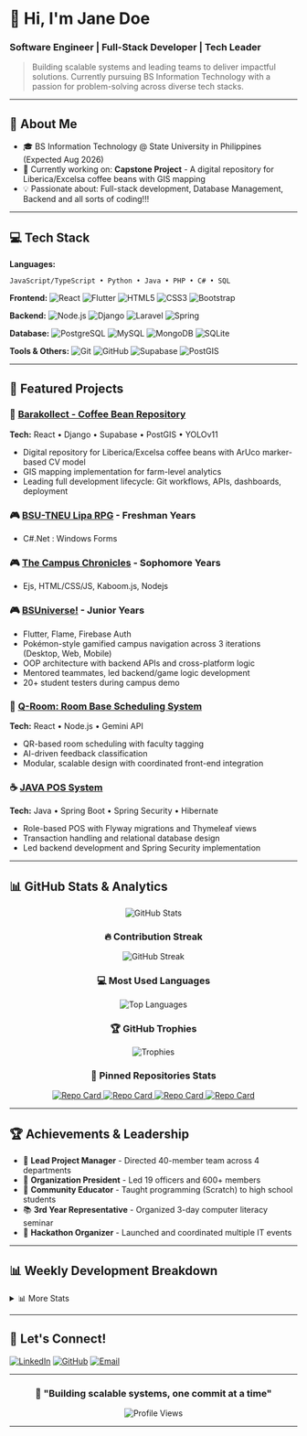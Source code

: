 # 👋 Hi, I'm Jane Doe

### Software Engineer | Full-Stack Developer | Tech Leader

> Building scalable systems and leading teams to deliver impactful solutions. Currently pursuing BS Information Technology with a passion for problem-solving across diverse tech stacks.

---

## 🚀 About Me

- 🎓 BS Information Technology @ State University in Philippines (Expected Aug 2026)
- 🌱 Currently working on: **Capstone Project** - A digital repository for Liberica/Excelsa coffee beans with GIS mapping
- 💡 Passionate about: Full-stack development, Database Management, Backend and all sorts of coding!!!

---

## 💻 Tech Stack

**Languages:**
```
JavaScript/TypeScript • Python • Java • PHP • C# • SQL
```

**Frontend:**
![React](https://img.shields.io/badge/React-20232A?style=for-the-badge&logo=react&logoColor=61DAFB)
![Flutter](https://img.shields.io/badge/Flutter-02569B?style=for-the-badge&logo=flutter&logoColor=white)
![HTML5](https://img.shields.io/badge/HTML5-E34F26?style=for-the-badge&logo=html5&logoColor=white)
![CSS3](https://img.shields.io/badge/CSS3-1572B6?style=for-the-badge&logo=css3&logoColor=white)
![Bootstrap](https://img.shields.io/badge/Bootstrap-7952B3?style=for-the-badge&logo=bootstrap&logoColor=white)

**Backend:**
![Node.js](https://img.shields.io/badge/Node.js-339933?style=for-the-badge&logo=nodedotjs&logoColor=white)
![Django](https://img.shields.io/badge/Django-092E20?style=for-the-badge&logo=django&logoColor=white)
![Laravel](https://img.shields.io/badge/Laravel-FF2D20?style=for-the-badge&logo=laravel&logoColor=white)
![Spring](https://img.shields.io/badge/Spring-6DB33F?style=for-the-badge&logo=spring&logoColor=white)

**Database:**
![PostgreSQL](https://img.shields.io/badge/PostgreSQL-316192?style=for-the-badge&logo=postgresql&logoColor=white)
![MySQL](https://img.shields.io/badge/MySQL-4479A1?style=for-the-badge&logo=mysql&logoColor=white)
![MongoDB](https://img.shields.io/badge/MongoDB-47A248?style=for-the-badge&logo=mongodb&logoColor=white)
![SQLite](https://img.shields.io/badge/SQLite-003B57?style=for-the-badge&logo=sqlite&logoColor=white)

**Tools & Others:**
![Git](https://img.shields.io/badge/Git-F05032?style=for-the-badge&logo=git&logoColor=white)
![GitHub](https://img.shields.io/badge/GitHub-181717?style=for-the-badge&logo=github&logoColor=white)
![Supabase](https://img.shields.io/badge/Supabase-3ECF8E?style=for-the-badge&logo=supabase&logoColor=white)
![PostGIS](https://img.shields.io/badge/PostGIS-4169E1?style=for-the-badge&logo=postgresql&logoColor=white)

---

## 🎯 Featured Projects

### 🌾 [Barakollect - Coffee Bean Repository](https://github.com/jrazec/barakollect)
**Tech:** React • Django • Supabase • PostGIS • YOLOv11
- Digital repository for Liberica/Excelsa coffee beans with ArUco marker-based CV model
- GIS mapping implementation for farm-level analytics
- Leading full development lifecycle: Git workflows, APIs, dashboards, deployment

### 🎮 [BSU-TNEU Lipa RPG](https://github.com/jrazec/bsu-tneu_lipa_rpg) - Freshman Years
- C#.Net : Windows Forms
### 🎮 [The Campus Chronicles](https://github.com/jrazec/tcc_web_app) - Sophomore Years
- Ejs, HTML/CSS/JS, Kaboom.js, Nodejs
### 🎮 [BSUniverse!](https://github.com/jrazec/bsu-niverse) - Junior Years
- Flutter, Flame, Firebase Auth
- Pokémon-style gamified campus navigation across 3 iterations (Desktop, Web, Mobile)
- OOP architecture with backend APIs and cross-platform logic
- Mentored teammates, led backend/game logic development
- 20+ student testers during campus demo

### 📅 [Q-Room: Room Base Scheduling System](https://github.com/jrazec/qroom)
**Tech:** React • Node.js • Gemini API
- QR-based room scheduling with faculty tagging
- AI-driven feedback classification
- Modular, scalable design with coordinated front-end integration

### ☕ [JAVA POS System](link-to-repo)
**Tech:** Java • Spring Boot • Spring Security • Hibernate
- Role-based POS with Flyway migrations and Thymeleaf views
- Transaction handling and relational database design
- Led backend development and Spring Security implementation

---

## 📊 GitHub Stats & Analytics

<div align="center">

<p>
  <img src="https://github-readme-stats.vercel.app/api?username=jrazec&show_icons=true&theme=radical&hide_border=true&count_private=true&include_all_commits=true" alt="GitHub Stats" />
</p>

### 🔥 Contribution Streak

<p>
  <img src="https://github-readme-streak-stats.herokuapp.com/?user=jrazec&theme=radical&hide_border=true" alt="GitHub Streak" />
</p>

### 💻 Most Used Languages

<p>
  <img src="https://github-readme-stats.vercel.app/api/top-langs/?username=jrazec&layout=compact&theme=radical&hide_border=true&langs_count=10" alt="Top Languages" />
</p>

### 🏆 GitHub Trophies

<p>
  <img src="https://github-profile-trophy.vercel.app/?username=jrazec&theme=radical&no-frame=true&no-bg=true&row=1&column=7" alt="Trophies" />
</p>

### 📌 Pinned Repositories Stats

<p>
  <a href="https://github.com/jrazec/qroom">
    <img src="https://github-readme-stats.vercel.app/api/pin/?username=jrazec&repo=qroom&theme=radical&hide_border=true" alt="Repo Card" />
  </a>
   <a href="https://github.com/jrazec/bsu-niverse">
    <img src="https://github-readme-stats.vercel.app/api/pin/?username=jrazec&repo=bsu-niverse&theme=radical&hide_border=true" alt="Repo Card" />
  </a>
   <a href="https://github.com/jrazec/tcc_web_app">
    <img src="https://github-readme-stats.vercel.app/api/pin/?username=jrazec&repo=tcc_web_app&theme=radical&hide_border=true" alt="Repo Card" />
  </a>
  <a href="https://github.com/jrazec/barakollect">
    <img src="https://github-readme-stats.vercel.app/api/pin/?username=jrazec&repo=barakollect&theme=radical&hide_border=true" alt="Repo Card" />
  </a>
</p>

</div>

---

## 🏆 Achievements & Leadership

- 🎯 **Lead Project Manager** - Directed 40-member team across 4 departments
- 👥 **Organization President** - Led 19 officers and 600+ members
- 🏫 **Community Educator** - Taught programming (Scratch) to high school students
- 📚 **3rd Year Representative** - Organized 3-day computer literacy seminar
- 🚀 **Hackathon Organizer** - Launched and coordinated multiple IT events

---

## 📊 Weekly Development Breakdown

<!--START_SECTION:waka-->
<!--END_SECTION:waka-->

<details>
<summary>📊 More Stats</summary>
<br>


**🐱 My GitHub Data** 

> 📦 125.4 kB Used in GitHub's Storage 
 > 
> 🏆 234 Contributions in the Year 2025
 > 
> 💼 Opted to Hire
 > 
> 📜 23 Public Repositories 
 > 
> 🔑 12 Private Repositories 

</details>

---

## 🤝 Let's Connect!

[![LinkedIn](https://img.shields.io/badge/LinkedIn-0A66C2?style=for-the-badge&logo=linkedin&logoColor=white)](https://linkedin.com/in/jrazec)
[![GitHub](https://img.shields.io/badge/GitHub-181717?style=for-the-badge&logo=github&logoColor=white)](https://github.com/jrazec)
[![Email](https://img.shields.io/badge/Email-D14836?style=for-the-badge&logo=gmail&logoColor=white)](mailto:johnrazeca@gmail.com)

---

<div align="center">

### 💭 "Building scalable systems, one commit at a time"

![Profile Views](https://komarev.com/ghpvc/?username=jrazec&color=blueviolet&style=for-the-badge)

</div>

---
